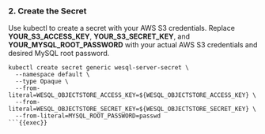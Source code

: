 ### 2. Create the Secret

Use kubectl to create a secret with your AWS S3 credentials. Replace **YOUR_S3_ACCESS_KEY**, **YOUR_S3_SECRET_KEY**, and **YOUR_MYSQL_ROOT_PASSWORD** with your actual AWS S3 credentials and desired MySQL root password.

```bash{4-6}
kubectl create secret generic wesql-server-secret \
  --namespace default \
  --type Opaque \
  --from-literal=WESQL_OBJECTSTORE_ACCESS_KEY=${WESQL_OBJECTSTORE_ACCESS_KEY} \
  --from-literal=WESQL_OBJECTSTORE_SECRET_KEY=${WESQL_OBJECTSTORE_SECRET_KEY} \
  --from-literal=MYSQL_ROOT_PASSWORD=passwd
```{{exec}}